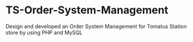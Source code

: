 # TS-Order-System-Management
Design and developed an Order System Management for Tomatus Station store by using PHP and MySQL
